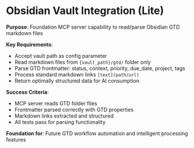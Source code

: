 # Obsidian Vault Integration (Lite)

**Purpose**: Foundation MCP server capability to read/parse Obsidian GTD markdown files

**Key Requirements**:
- Accept vault path as config parameter
- Read markdown files from `{vault_path}/gtd/` folder only
- Parse GTD frontmatter: status, context, priority, due_date, project, tags
- Process standard markdown links `[text](path/url)`
- Return optimally structured data for AI consumption

**Success Criteria**:
- MCP server reads GTD folder files
- Frontmatter parsed correctly with GTD properties
- Markdown links extracted and structured
- All tests pass for parsing functionality

**Foundation for**: Future GTD workflow automation and intelligent processing features
